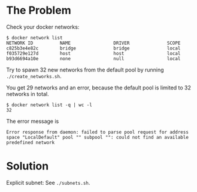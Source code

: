 # The Problem

Check your docker networks:
```
$ docker network list
NETWORK ID          NAME                DRIVER              SCOPE
c825b3e4e82c        bridge              bridge              local               
f035729e127d        host                host                local               
b93d6694a10e        none                null                local               
```

Try to spawn 32 new networks from the default pool by running `./create_networks.sh`.

You get 29 networks and an error, because the default pool is limited to 32 networks in total.
```
$ docker network list -q | wc -l
32
```

The error message is
```
Error response from daemon: failed to parse pool request for address space "LocalDefault" pool "" subpool "": could not find an available predefined network
```


# Solution

Explicit subnet: See `./subnets.sh`.
